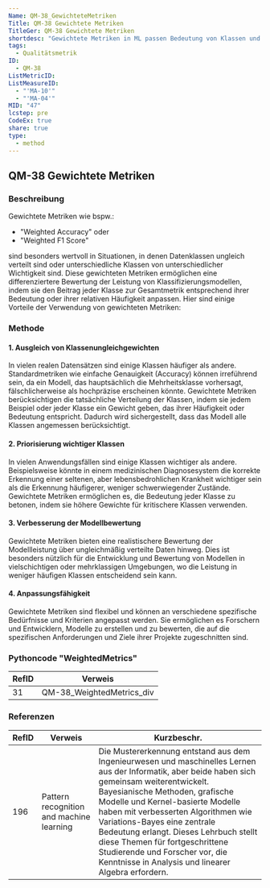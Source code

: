 ```yaml
---
Name: QM-38_GewichteteMetriken
Title: QM-38 Gewichtete Metriken
TitleGer: QM-38 Gewichtete Metriken
shortdesc: "Gewichtete Metriken in ML passen Bedeutung von Klassen und Proben an. Jede Metrik lässt sich auch in einer gewichteten Variante darstellen. Bspw.: Weighted Accuracy"
tags:
  - Qualitätsmetrik
ID:
  - QM-38
ListMetricID: 
ListMeasureID:
  - "'MA-10'"
  - "'MA-04'"
MID: "47"
lcstep: pre
CodeEx: true
share: true
type:
  - method
---
```

## QM-38 Gewichtete Metriken

### Beschreibung

Gewichtete Metriken wie bspw.: 

- "Weighted Accuracy" oder 
- "Weighted F1 Score" 

sind besonders wertvoll in Situationen, in denen Datenklassen ungleich verteilt sind oder unterschiedliche Klassen von unterschiedlicher Wichtigkeit sind. Diese gewichteten Metriken ermöglichen eine differenziertere Bewertung der Leistung von Klassifizierungsmodellen, indem sie den Beitrag jeder Klasse zur Gesamtmetrik entsprechend ihrer Bedeutung oder ihrer relativen Häufigkeit anpassen. Hier sind einige Vorteile der Verwendung von gewichteten Metriken:

### Methode

#### 1. Ausgleich von Klassenungleichgewichten

In vielen realen Datensätzen sind einige Klassen häufiger als andere. Standardmetriken wie einfache Genauigkeit (Accuracy) können irreführend sein, da ein Modell, das hauptsächlich die Mehrheitsklasse vorhersagt, fälschlicherweise als hochpräzise erscheinen könnte. Gewichtete Metriken berücksichtigen die tatsächliche Verteilung der Klassen, indem sie jedem Beispiel oder jeder Klasse ein Gewicht geben, das ihrer Häufigkeit oder Bedeutung entspricht. Dadurch wird sichergestellt, dass das Modell alle Klassen angemessen berücksichtigt.

#### 2. Priorisierung wichtiger Klassen

In vielen Anwendungsfällen sind einige Klassen wichtiger als andere. Beispielsweise könnte in einem medizinischen Diagnosesystem die korrekte Erkennung einer seltenen, aber lebensbedrohlichen Krankheit wichtiger sein als die Erkennung häufigerer, weniger schwerwiegender Zustände. Gewichtete Metriken ermöglichen es, die Bedeutung jeder Klasse zu betonen, indem sie höhere Gewichte für kritischere Klassen verwenden.

#### 3. Verbesserung der Modellbewertung

Gewichtete Metriken bieten eine realistischere Bewertung der Modellleistung über ungleichmäßig verteilte Daten hinweg. Dies ist besonders nützlich für die Entwicklung und Bewertung von Modellen in vielschichtigen oder mehrklassigen Umgebungen, wo die Leistung in weniger häufigen Klassen entscheidend sein kann.

#### 4. Anpassungsfähigkeit

Gewichtete Metriken sind flexibel und können an verschiedene spezifische Bedürfnisse und Kriterien angepasst werden. Sie ermöglichen es Forschern und Entwicklern, Modelle zu erstellen und zu bewerten, die auf die spezifischen Anforderungen und Ziele ihrer Projekte zugeschnitten sind.

### Pythoncode "WeightedMetrics"

| RefID | Verweis                   |
| ----- | ------------------------- |
| 31    | QM-38_WeightedMetrics_div |




### Referenzen

| RefID | Verweis                                    | Kurzbeschr.                                                                                                                                                                                                                                                                                                                                                                                                                                                        |
| ----- | ------------------------------------------ | ------------------------------------------------------------------------------------------------------------------------------------------------------------------------------------------------------------------------------------------------------------------------------------------------------------------------------------------------------------------------------------------------------------------------------------------------------------------ |
| 196   |  Pattern recognition and machine learning  | Die Mustererkennung entstand aus dem Ingenieurwesen und maschinelles Lernen aus der Informatik, aber beide haben sich gemeinsam weiterentwickelt. Bayesianische Methoden, grafische Modelle und Kernel-basierte Modelle haben mit verbesserten Algorithmen wie Variations-Bayes eine zentrale Bedeutung erlangt. Dieses Lehrbuch stellt diese Themen für fortgeschrittene Studierende und Forscher vor, die Kenntnisse in Analysis und linearer Algebra erfordern. |


